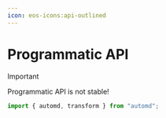 ```yaml
---
icon: eos-icons:api-outlined
---
```


# Programmatic API

> [!IMPORTANT]
> Programmatic API is not stable!

```js
import { automd, transform } from "automd";
```
